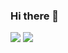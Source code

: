 ### Hi there 👋
![](https://visitor-badge.glitch.me/badge?page_id=Girlfriend-not-found.readme)
![](http://antzuhl.cn:4000/get/@Girlfriend-not-found.readme)
<!--
**Girlfriend-not-found/Girlfriend-not-found** is a ✨ _special_ ✨ repository because its `README.md` (this file) appears on your GitHub profile.

Here are some ideas to get you started:

- 🔭 I’m currently working on ...
- 🌱 I’m currently learning ...
- 👯 I’m looking to collaborate on ...
- 🤔 I’m looking for help with ...
- 💬 Ask me about ...
- 📫 How to reach me: ...
- 😄 Pronouns: ...
- ⚡ Fun fact: ...
-->
